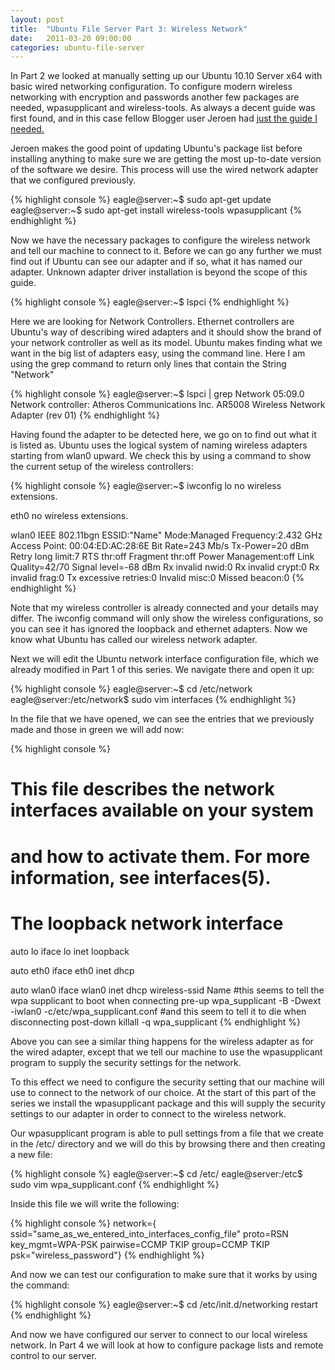 ```yaml
---
layout: post
title:  "Ubuntu File Server Part 3: Wireless Network"
date:   2011-03-20 09:00:00
categories: ubuntu-file-server
---
```


In Part 2 we looked at manually setting up our Ubuntu 10.10 Server x64 with basic wired networking configuration. To configure modern wireless networking with encryption and passwords another few packages are needed, wpasupplicant and wireless-tools. As always a decent guide was first found, and in this case fellow Blogger user Jeroen had [just the guide I needed.](http://bendingmcp.blogspot.com/2011/02/ubuntu-1010-ralink-rt2561rt61-pci-wifi.html)

Jeroen makes the good point of updating Ubuntu's package list before installing anything to make sure we are getting the most up-to-date version of the software we desire. This process will use the wired network adapter that we configured previously.

{% highlight console %}
eagle@server:~$ sudo apt-get update
eagle@server:~$ sudo apt-get install wireless-tools wpasupplicant
{% endhighlight %}

Now we have the necessary packages to configure the wireless network and tell our machine to connect to it.  Before we can go any further we must find out if Ubuntu can see our adapter and if so, what it has named our adapter. Unknown adapter driver installation is beyond the scope of this guide.

{% highlight console %}
eagle@server:~$ lspci
{% endhighlight %}

Here we are looking for Network Controllers. Ethernet controllers are Ubuntu's way of describing wired adapters and it should show the brand of your network controller as well as its model. Ubuntu makes finding what we want in the big list of adapters easy, using the command line. Here I am using the grep command to return only lines that contain the String "Network"

{% highlight console %}
eagle@server:~$ lspci | grep Network
05:09.0 Network controller: Atheros Communications Inc. AR5008 Wireless Network Adapter (rev 01)
{% endhighlight %}

Having found the adapter to be detected here, we go on to find out what it is listed as. Ubuntu uses the logical system of naming wireless adapters starting from wlan0 upward. We check this by using a command to show the current setup of the wireless controllers:

{% highlight console %}
eagle@server:~$ iwconfig
lo no wireless extensions.

eth0 no wireless extensions.

wlan0 IEEE 802.11bgn ESSID:"Name"
          Mode:Managed Frequency:2.432 GHz Access Point: 00:04:ED:AC:28:6E
          Bit Rate=243 Mb/s Tx-Power=20 dBm
          Retry long limit:7 RTS thr:off Fragment thr:off
          Power Management:off
          Link Quality=42/70 Signal level=-68 dBm
          Rx invalid nwid:0 Rx invalid crypt:0 Rx invalid frag:0
          Tx excessive retries:0 Invalid misc:0 Missed beacon:0
{% endhighlight %}

Note that my wireless controller is already connected and your details may differ. The iwconfig command will only show the wireless configurations, so you can see it has ignored the loopback and ethernet adapters. Now we know what Ubuntu has called our wireless network adapter.

Next we will edit the Ubuntu network interface configuration file, which we already modified in Part 1 of this series. We navigate there and open it up:

{% highlight console %}
eagle@server:~$ cd /etc/network
eagle@server:/etc/network$ sudo vim interfaces
{% endhighlight %}

In the file that we have opened, we can see the entries that we previously made and those in green we will add now:

{% highlight console %}
# This file describes the network interfaces available on your system
# and how to activate them. For more information, see interfaces(5).

# The loopback network interface
auto lo
iface lo inet loopback

auto eth0
iface eth0 inet dhcp

auto wlan0
iface wlan0 inet dhcp
          wireless-ssid Name
          #this seems to tell the wpa supplicant to boot when connecting
          pre-up wpa_supplicant -B -Dwext -iwlan0 -c/etc/wpa_supplicant.conf
          #and this seem to tell it to die when disconnecting
          post-down killall -q wpa_supplicant
{% endhighlight %}

Above you can see a similar thing happens for the wireless adapter as for the wired adapter, except that we tell our machine to use the wpasupplicant program to supply the security settings for the network.

To this effect we need to configure the security setting that our machine will use to connect to the network of our choice. At the start of this part of the series we install the wpasupplicant package and this will supply the security settings to our adapter in order to connect to the wireless network.

Our wpasupplicant program is able to pull settings from a file that we create in the /etc/ directory and we will do this by browsing there and then creating a new file:

{% highlight console %}
eagle@server:~$ cd /etc/
eagle@server:/etc$ sudo vim wpa_supplicant.conf
{% endhighlight %}

Inside this file we will write the following:

{% highlight console %}
network={
          ssid="same_as_we_entered_into_interfaces_config_file"
          proto=RSN          key_mgmt=WPA-PSK          pairwise=CCMP TKIP                 group=CCMP TKIP          psk="wireless_password"}
{% endhighlight %}

And now we can test our configuration to make sure that it works by using the command:

{% highlight console %}
eagle@server:~$ cd /etc/init.d/networking restart
{% endhighlight %}

And now we have configured our server to connect to our local wireless network. In Part 4 we will look at how to configure package lists and remote control to our server.